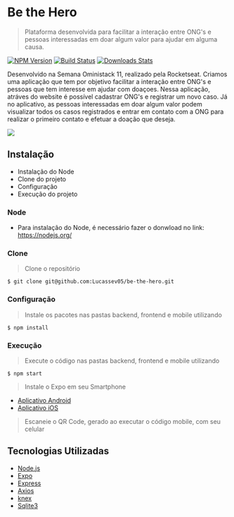 # Be the Hero
> Plataforma desenvolvida para facilitar a interação entre ONG's e pessoas interessadas em doar algum valor para ajudar em alguma causa.

[![NPM Version][npm-image]][npm-url]
[![Build Status][travis-image]][travis-url]
[![Downloads Stats][npm-downloads]][npm-url]

Desenvolvido na Semana Oministack 11, realizado pela Rocketseat. 
Criamos uma aplicação que tem por objetivo facilitar a interação entre ONG's e pessoas que tem interesse em ajudar com doaçoes.
Nessa aplicação, atráves do website é possível cadastrar ONG's e registrar um novo caso. Já no aplicativo, as pessoas interessadas em doar algum valor
podem visualizar todos os casos registrados e entrar em contato com a ONG para realizar o primeiro contato e efetuar a doação que deseja. 

![](../header.png)

## Instalação

- Instalação do Node
- Clone do projeto
- Configuração
- Execução do projeto

### Node

- Para instalação do Node, é necessário fazer o donwload no link: https://nodejs.org/

### Clone

> Clone o repositório

```shell
$ git clone git@github.com:Lucassev05/be-the-hero.git
```

### Configuração

> Instale os pacotes nas pastas backend, frontend e mobile utilizando

```shell
$ npm install
```

### Execução
> Execute o código nas pastas backend, frontend e mobile utilizando

```shell
$ npm start
```
> Instale o Expo em seu Smartphone
- <a href="https://play.google.com/store/apps/details?id=host.exp.exponent" target="_blank">Aplicativo Android</a>
- <a href="https://apps.apple.com/br/app/expo-client/id982107779" target="_blank">Aplicativo iOS</a>


> Escaneie o QR Code, gerado ao executar o código mobile, com seu celular


## Tecnologias Utilizadas
- <a href="https://nodejs.org/" target="_blank">Node.js</a>
- <a href="https://expo.io/" target="_blank">Expo</a>
- <a href="https://expressjs.com/" target="_blank">Express</a>
- <a href="https://github.com/axios/axios" target="_blank">Axios</a>
- <a href="http://knexjs.org/" target="_blank">knex</a>
- <a href="https://www.sqlite.org/" target="_blank">Sqlite3</a>


[npm-image]: https://img.shields.io/npm/v/datadog-metrics.svg?style=flat-square
[npm-url]: https://npmjs.org/package/datadog-metrics
[npm-downloads]: https://img.shields.io/npm/dm/datadog-metrics.svg?style=flat-square
[travis-image]: https://img.shields.io/travis/dbader/node-datadog-metrics/master.svg?style=flat-square
[travis-url]: https://travis-ci.org/dbader/node-datadog-metrics
